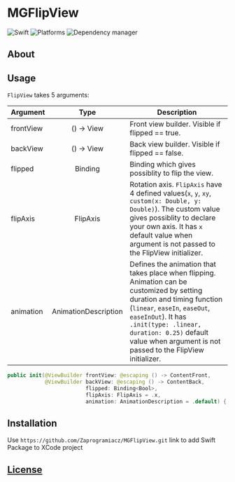 # MGFlipView

![Swift](https://img.shields.io/badge/Swift-5.3-orange)
![Platforms](https://img.shields.io/badge/Platform-iOS%20%7C%20macOS%20%7C%20watchOS%20%7C%20tvOS-blue)
![Dependency manager](https://img.shields.io/badge/Dependency%20manager-SPM-green)

## About



## Usage

`FlipView` takes 5 arguments:

| Argument  | Type                 | Description  |
| --------- |:--------------------:| ------------ |
| frontView | () -> View           | Front view builder. Visible if flipped == true. |
| backView  | () -> View           | Back view builder. Visible if flipped == false. |
| flipped   | Binding<Bool>        | Binding which gives possiblity to flip the view. |
| flipAxis  | FlipAxis             | Rotation axis. `FlipAxis` have 4 defined values(`x`, `y`, `xy`, `custom(x: Double, y: Double)`). The custom value gives possiblity to declare your own axis. It has `x` default value when argument is not passed to the FlipView initializer. |
| animation | AnimationDescription | Defines the animation that takes place when flipping. Animation can be customized by setting duration and timing function (`linear`, `easeIn`, `easeOut`, `easeInOut`). It has `.init(type: .linear, duration: 0.25)` default value when argument is not passed to the FlipView initializer. |

```swift
public init(@ViewBuilder frontView: @escaping () -> ContentFront,
            @ViewBuilder backView: @escaping () -> ContentBack,
                         flipped: Binding<Bool>,
                         flipAxis: FlipAxis = .x,
                         animation: AnimationDescription = .default) {
```

## Installation

Use `https://github.com/Zaprogramiacz/MGFlipView.git` link to add Swift Package to XCode project

## [License](LICENSE)
